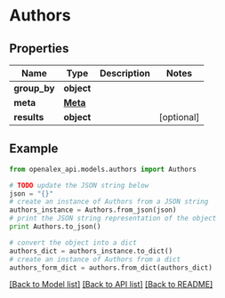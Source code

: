 # Authors


## Properties
Name | Type | Description | Notes
------------ | ------------- | ------------- | -------------
**group_by** | **object** |  | 
**meta** | [**Meta**](Meta.md) |  | 
**results** | **object** |  | [optional] 

## Example

```python
from openalex_api.models.authors import Authors

# TODO update the JSON string below
json = "{}"
# create an instance of Authors from a JSON string
authors_instance = Authors.from_json(json)
# print the JSON string representation of the object
print Authors.to_json()

# convert the object into a dict
authors_dict = authors_instance.to_dict()
# create an instance of Authors from a dict
authors_form_dict = authors.from_dict(authors_dict)
```
[[Back to Model list]](../README.md#documentation-for-models) [[Back to API list]](../README.md#documentation-for-api-endpoints) [[Back to README]](../README.md)



